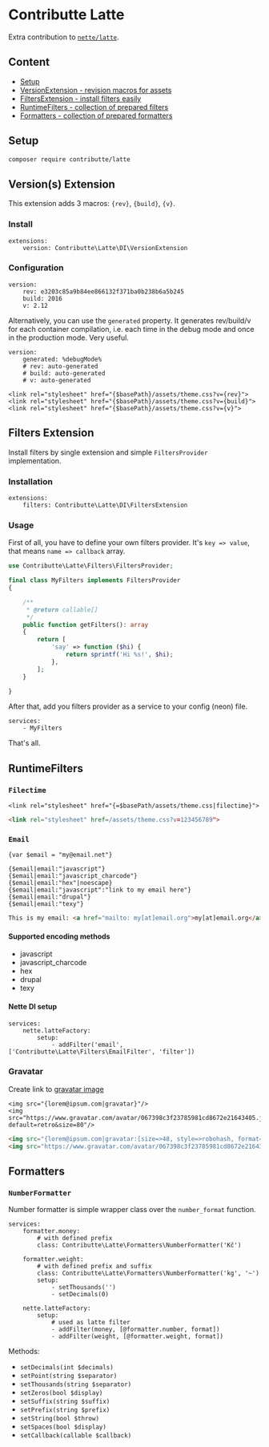 # Contributte Latte

Extra contribution to [`nette/latte`](https://github.com/nette/latte).

## Content

- [Setup](#setup)
- [VersionExtension - revision macros for assets](#versions-extension)
- [FiltersExtension - install filters easily](#filters-extension)
- [RuntimeFilters - collection of prepared filters](#runtimefilters)
- [Formatters - collection of prepared formatters](#formatters)

## Setup

```bash
composer require contributte/latte
```

## Version(s) Extension

This extension adds 3 macros: `{rev}`, `{build}`, `{v}`.

### Install

```neon
extensions:
	version: Contributte\Latte\DI\VersionExtension
```

### Configuration

```neon
version:
	rev: e3203c85a9b84ee866132f371ba0b238b6a5b245
	build: 2016
	v: 2.12
```

Alternatively, you can use the `generated` property. It generates rev/build/v for each container compilation, i.e. each time in the debug mode and once in the production mode. Very useful.

```neon
version:
	generated: %debugMode%
	# rev: auto-generated
	# build: auto-generated
	# v: auto-generated
```

```latte
<link rel="stylesheet" href="{$basePath}/assets/theme.css?v={rev}">
<link rel="stylesheet" href="{$basePath}/assets/theme.css?v={build}">
<link rel="stylesheet" href="{$basePath}/assets/theme.css?v={v}">
```

## Filters Extension

Install filters by single extension and simple `FiltersProvider` implementation.

### Installation

```neon
extensions:
	filters: Contributte\Latte\DI\FiltersExtension
```

### Usage

First of all, you have to define your own filters provider. It's `key => value`, that means `name => callback` array.

```php
use Contributte\Latte\Filters\FiltersProvider;

final class MyFilters implements FiltersProvider
{

	/**
   	 * @return callable[]
	 */
	public function getFilters(): array
	{
		return [
			'say' => function ($hi) {
				return sprintf('Hi %s!', $hi);
			},
		];
	}

}
```

After that, add you filters provider as a service to your config (neon) file.

```neon
services:
	- MyFilters
```

That's all.

## RuntimeFilters

### `Filectime`

```latte
<link rel="stylesheet" href="{=$basePath/assets/theme.css|filectime}">
```

```html
<link rel="stylesheet" href=/assets/theme.css?v=123456789">
```

### `Email`

```latte
{var $email = "my@email.net"}

{$email|email:"javascript"}
{$email|email:"javascript_charcode"}
{$email|email:"hex"|noescape}
{$email|email:"javascript":"link to my email here"}
{$email|email:"drupal"}
{$email|email:"texy"}
```

```html
This is my email: <a href="mailto: my[at]email.org">my[at]email.org</a>
```

#### Supported encoding methods

* javascript
* javascript_charcode
* hex
* drupal
* texy

#### Nette DI setup

```neon
services:
	nette.latteFactory:
		setup:
			- addFilter('email', ['Contributte\Latte\Filters\EmailFilter', 'filter'])
```

### Gravatar

Create link to [gravatar image](https://cs.gravatar.com/site/implement/images/)

```latte
<img src="{lorem@ipsum.com|gravatar}"/>
<img src="https://www.gravatar.com/avatar/067398c3f23785981cd8672e21643405.jpg?default=retro&size=80"/>
```

```html
<img src="{lorem@ipsum.com|gravatar:[size=>48, style=>robohash, format=>png]}"/>
<img src="https://www.gravatar.com/avatar/067398c3f23785981cd8672e21643405.png?default=robohash&size=48"/>
```

## Formatters

### `NumberFormatter`

Number formatter is simple wrapper class over the `number_format` function.

```neon
services:
	formatter.money:
		# with defined prefix
		class: Contributte\Latte\Formatters\NumberFormatter('Kč')

	formatter.weight:
		# with defined prefix and suffix
		class: Contributte\Latte\Formatters\NumberFormatter('kg', '~')
		setup:
			- setThousands('')
			- setDecimals(0)

	nette.latteFactory:
		setup:
			# used as latte filter
			- addFilter(money, [@formatter.number, format])
			- addFilter(weight, [@formatter.weight, format])
```

Methods:

- `setDecimals(int $decimals)`
- `setPoint(string $separator)`
- `setThousands(string $separator)`
- `setZeros(bool $display)`
- `setSuffix(string $suffix)`
- `setPrefix(string $prefix)`
- `setString(bool $throw)`
- `setSpaces(bool $display)`
- `setCallback(callable $callback)`
